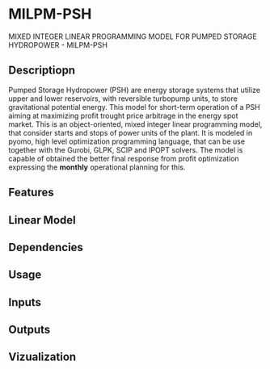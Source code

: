 # MILPM-PSH
MIXED INTEGER LINEAR PROGRAMMING MODEL FOR PUMPED STORAGE HYDROPOWER - MILPM-PSH

## Descriptiopn
Pumped Storage Hydropower (PSH) are energy storage systems that utilize upper and lower reservoirs, with reversible turbopump units, to store gravitational potential energy. This model for
short-term operation of a PSH aiming at maximizing profit trought price arbitrage in the energy spot market. 
This is an object-oriented, mixed integer linear programming model, that consider starts and stops of power units of the plant.  It is modeled in pyomo, high level optimization programming
language, that can be use together with the Gurobi, GLPK, SCIP and IPOPT solvers. The model is capable of obtained the better final response from profit optimization expressing the **monthly** operational planning for this.

## Features

## Linear Model

## Dependencies

## Usage

## Inputs

## Outputs

## Vizualization
